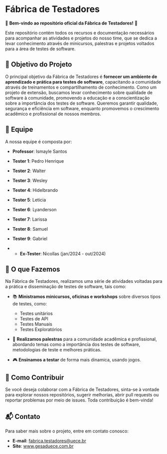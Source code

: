 # Fábrica de Testadores


🎉 **Bem-vindo ao repositório oficial da Fábrica de Testadores!** 🎉

Este repositório contém todos os recursos e documentação necessários para acompanhar as atividades e projetos do nosso time, que se dedica a levar conhecimento através de minicursos, palestras e projetos voltados para a área de testes de software.


## 🎯 Objetivo do Projeto

O principal objetivo da Fábrica de Testadores é **fornecer um ambiente de aprendizado e prática para testes de software**, capacitando a comunidade através de treinamentos e compartilhamento de conhecimento. Como um projeto de extensão, buscamos levar conhecimento sobre qualidade de software à comunidade, promovendo a educação e a conscientização sobre a importância dos testes de software. Queremos garantir qualidade, segurança e eficiência em software, enquanto promovemos o crescimento acadêmico e profissional de nossos membros.

## 👥 Equipe

A nossa equipe é composta por:

- **Professor**: Ismayle Santos
- **Tester 1**: Pedro Henrique
- **Tester 2**: Walter
- **Tester 3**: Wesley
- **Tester 4**: Hidelbrando
- **Tester 5**: Leticia
- **Tester 6**: Lyanderson
- **Tester 7**: Larissa
- **Tester 8**: Samuel
- **Tester 9**: Gabriel

- - **Ex-Tester**: Nicollas (jan/2024 - out/2024)


## 🚀 O que Fazemos

Na Fábrica de Testadores, realizamos uma série de atividades voltadas para a prática e disseminação de testes de software, tais como:

- 📚 **Ministramos minicursos, oficinas e workshops** sobre diversos tipos de testes, como:
  - Testes unitários
  - Testes de API
  - Testes Manuais
  - Testes Exploratórios
  
- 📝 **Realizamos palestras** para a comunidade acadêmica e profissional, abordando temas como a importância dos testes de software, metodologias de teste e melhores práticas.
- 🎮 **Ensinamos a testar** de forma mais dinamica, usando jogos.


## 🤝 Como Contribuir

Se você deseja colaborar com a Fábrica de Testadores, sinta-se à vontade para explorar nossos repositórios, sugerir melhorias, abrir pull requests ou reportar problemas por meio de issues. Toda contribuição é bem-vinda!


## 📬 Contato

Para saber mais sobre o projeto, entre em contato conosco:
- **E-mail**: fabrica.testadores@uece.br
- **Site**: www.gesaduece.com.br

